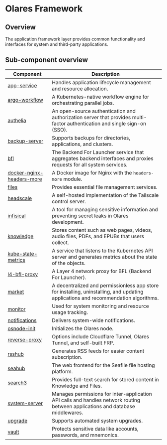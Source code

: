 # Olares Framework

## Overview

The application framework layer provides common functionality and interfaces for system and third-party applications.

## Sub-component overview

| Component | Description |
| --- | --- |
| [app-service](app-service) | Handles application lifecycle management and resource allocation. |
| [argo-workflow](argo-workflow) | A Kubernetes-native workflow engine for orchestrating parallel jobs. |
| [authelia](authelia) | An open-source authentication and authorization server that provides multi-factor authentication and single sign-on (SSO). |
| [backup-server](backup-server) | Supports backups for directories, applications, and clusters. |
| [bfl](bfl) | The Backend For Launcher service that aggregates backend interfaces and proxies requests for all system services. |
| [docker-nginx-headers-more](docker-nginx-headers-more) | A Docker image for Nginx with the `headers-more` module. |
| [files](files) | Provides essential file management services. |
| [headscale](headscale) | A self-hosted implementation of the Tailscale control server. |
| [infisical](infisical) | A tool for managing sensitive information and preventing secret leaks in Olares development. |
| [knowledge](knowledge) | Stores content such as web pages, videos, audio files, PDFs, and EPUBs that users collect. |
| [kube-state-metrics](kube-state-metrics) | A service that listens to the Kubernetes API server and generates metrics about the state of the objects. |
| [l4-bfl-proxy](l4-bfl-proxy) | A Layer 4 network proxy for BFL (Backend For Launcher). |
| [market](market) | A decentralized and permissionless app store for installing, uninstalling, and updating applications and recommendation algorithms. |
| [monitor](monitor) | Used for system monitoring and resource usage tracking. |
| [notifications](notifications) | Delivers system-wide notifications. |
| [osnode-init](osnode-init) | Initializes the Olares node. |
| [reverse-proxy](reverse-proxy) | Options include Cloudflare Tunnel, Olares Tunnel, and self-built FRP. |
| [rsshub](rsshub) | Generates RSS feeds for easier content subscription. |
| [seahub](seahub) | The web frontend for the Seafile file hosting platform. |
| [search3](search3) | Provides full-text search for stored content in Knowledge and Files. |
| [system-server](system-server) | Manages permissions for inter-application API calls and handles network routing between applications and database middlewares. |
| [upgrade](upgrade) | Supports automated system upgrades. |
| [vault](vault) | Protects sensitive data like accounts, passwords, and mnemonics. |
